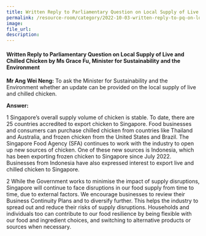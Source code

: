 ```yaml
---  
title: Written Reply to Parliamentary Question on Local Supply of Live and Chilled Chicken by Ms Grace Fu, Minister for Sustainability and the Environment  
permalink: /resource-room/category/2022-10-03-written-reply-to-pq-on-local-supply-of-live-and-chilled-chicken/
image:  
file_url:  
description:  
---  
```

#### Written Reply to Parliamentary Question on Local Supply of Live and Chilled Chicken by Ms Grace Fu, Minister for Sustainability and the Environment

**Mr Ang Wei Neng:** To ask the Minister for Sustainability and the Environment whether an update can be provided on the local supply of live and chilled chicken.

**Answer:**

1 Singapore’s overall supply volume of chicken is stable. To date, there are 25 countries accredited to export chicken to Singapore. Food businesses and consumers can purchase chilled chicken from countries like Thailand and Australia, and frozen chicken from the United States and Brazil. The Singapore Food Agency (SFA) continues to work with the industry to open up new sources of chicken. One of these new sources is Indonesia, which has been exporting frozen chicken to Singapore since July 2022. Businesses from Indonesia have also expressed interest to export live and chilled chicken to Singapore.

2 While the Government works to minimise the impact of supply disruptions, Singapore will continue to face disruptions in our food supply from time to time, due to external factors. We encourage businesses to review their Business Continuity Plans and to diversify further. This helps the industry to spread out and reduce their risks of supply disruptions. Households and individuals too can contribute to our food resilience by being flexible with our food and ingredient choices, and switching to alternative products or sources when necessary.
